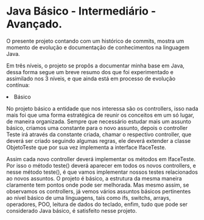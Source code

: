 # Java Básico - Intermediário - Avançado.

<p>O presente projeto contando com um histórico de commits, mostra um momento de evolução e documentação de conhecimentos na linguagem Java.</p>

<p>Em três níveis, o projeto se propôs a documentar minha base em Java, dessa forma segue um breve resumo dos que foi experimentado e assimilado nos 3 níveis, e que
  ainda está em processo de evolução contínua:</p>
  
<li>Básico</li>
<p>
  No projeto básico a entidade que nos interessa são os controllers, isso nada mais foi que uma forma estratégica de 
  reunir os conceitos em um só lugar, de maneira organizada. Sempre que necessário estudar mais um assunto básico, criamos uma constante
  para o novo assunto, depois o controller Teste irá através da constante criada, chamar o respectivo controller,
  que deverá ser criado seguindo algumas regras, ele deverá extender a classe ObjetoTeste que por sua vez implementa a interface IfaceTeste.

  Assim cada novo controller deverá implementar os métodos em IfaceTeste. Por isso o método teste() deverá aparecer em todos os novos controllers,
  e nesse método teste(), é que vamos implementar nossos testes relacionados ao novos assuntos.
  O projeto é básico, a estrutura da mesma maneira claramente tem pontos onde pode ser melhorada. Mas mesmo assim, se observamos os controllers,
  já vemos vários assuntos básicos pertinentes ao nível básico de uma linguagens, tais como ifs, switchs, arrays, operadores, POO, leitura de dados do teclado,
  enfim, tudo que pode ser considerado Java básico, é satisfeito nesse projeto.
</p>
